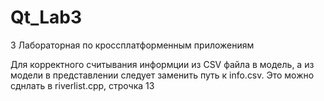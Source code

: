 # Qt_Lab3
3 Лабораторная по кроссплатформенным приложениям

Для корректного считывания информции из CSV файла в модель, а из модели в представлении следует заменить путь к info.csv. 
Это можно сднлать в riverlist.cpp, строчка 13
